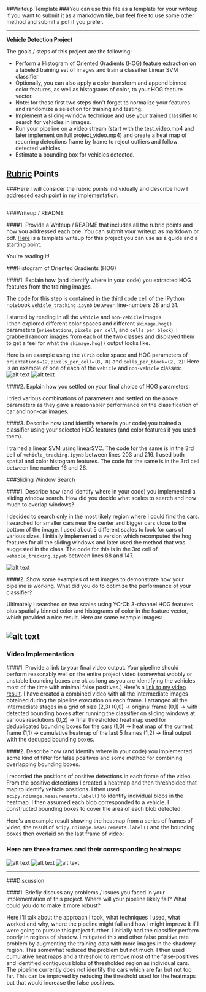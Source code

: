 ##Writeup Template
###You can use this file as a template for your writeup if you want to submit it as a markdown file, but feel free to use some other method and submit a pdf if you prefer.

---

**Vehicle Detection Project**

The goals / steps of this project are the following:

* Perform a Histogram of Oriented Gradients (HOG) feature extraction on a labeled training set of images and train a classifier Linear SVM classifier
* Optionally, you can also apply a color transform and append binned color features, as well as histograms of color, to your HOG feature vector. 
* Note: for those first two steps don't forget to normalize your features and randomize a selection for training and testing.
* Implement a sliding-window technique and use your trained classifier to search for vehicles in images.
* Run your pipeline on a video stream (start with the test_video.mp4 and later implement on full project_video.mp4) and create a heat map of recurring detections frame by frame to reject outliers and follow detected vehicles.
* Estimate a bounding box for vehicles detected.

[//]: # (Image References)
[image1]: ./output_images/cutout5_hog_combined.jpg
[image2]: ./output_images/noncar_hog_combined.jpg
[image3]: ./output_images/frame_033.jpg
[image4]: ./output_images/frame_033_bboxes.jpg
[image5]: ./output_images/frame_033_cum_heat.jpg
[image6]: ./output_images/frame_033_heat.jpg
[image7]: ./output_images/frame_033_combined.jpg
[image8]: ./output_images/frame_033_deduped_bboxes.jpg
[image9]: ./output_images/frame_007_combined.jpg
[image10]: ./output_images/frame_020_combined.jpg
[image11]: ./output_images/frame_026_combined.jpg
[video1]: ./project_video_output.mp4

## [Rubric](https://review.udacity.com/#!/rubrics/513/view) Points
###Here I will consider the rubric points individually and describe how I addressed each point in my implementation.  

---
###Writeup / README

####1. Provide a Writeup / README that includes all the rubric points and how you addressed each one.  You can submit your writeup as markdown or pdf.  [Here](https://github.com/udacity/CarND-Vehicle-Detection/blob/master/writeup_template.md) is a template writeup for this project you can use as a guide and a starting point.  

You're reading it!

###Histogram of Oriented Gradients (HOG)

####1. Explain how (and identify where in your code) you extracted HOG features from the training images.

The code for this step is contained in the third code cell of the IPython notebook `vehicle_tracking.ipynb` between line-numbers 28 and 31.

I started by reading in all the `vehicle` and `non-vehicle` images.  
I then explored different color spaces and different `skimage.hog()` parameters (`orientations`, `pixels_per_cell`, and `cells_per_block`).  I grabbed random images from each of the two classes and displayed them to get a feel for what the `skimage.hog()` output looks like.

Here is an example using the `YCrCb` color space and HOG parameters of `orientations=12`, `pixels_per_cell=(8, 8)` and `cells_per_block=(2, 2)`:
Here is an example of one of each of the `vehicle` and `non-vehicle` classes:
![alt text][image1]
![alt text][image2]

####2. Explain how you settled on your final choice of HOG parameters.

I tried various combinations of parameters and settled on the above parameters as they gave a reasonabler performance on the classification of car and non-car images.

####3. Describe how (and identify where in your code) you trained a classifier using your selected HOG features (and color features if you used them).

I trained a linear SVM using linearSVC. The code for the same is in the 3rd cell of `vehicle_tracking.ipynb` between lines 203 and 216. I used both spatial and color histogram features.
The code for the same is in the 3rd cell between line number 16 and 26.

###Sliding Window Search

####1. Describe how (and identify where in your code) you implemented a sliding window search.  How did you decide what scales to search and how much to overlap windows?

I decided to search only in the most likely region where I could find the cars. I searched for smaller cars near the center and bigger cars close to the bottom of the image. I used about 5 different scales to look for cars of various sizes.  I initially implemented a version which recomputed the hog features for all the sliding windows and later used the method that was suggested in the class. The code for this is in the 3rd cell of `vehicle_tracking.ipynb` between lines 88 and 147.

![alt text][image3]

####2. Show some examples of test images to demonstrate how your pipeline is working.  What did you do to optimize the performance of your classifier?

Ultimately I searched on two scales using YCrCb 3-channel HOG features plus spatially binned color and histograms of color in the feature vector, which provided a nice result.  Here are some example images:

![alt text][image4]
---

### Video Implementation

####1. Provide a link to your final video output.  Your pipeline should perform reasonably well on the entire project video (somewhat wobbly or unstable bounding boxes are ok as long as you are identifying the vehicles most of the time with minimal false positives.)
Here's a [link to my video result](./project_video_output.mp4). I have created a combined video with all the intermediate images obtained during the pipeline execution on each frame. I arranged all the intermediate stages in a grid of size (2,3)
(0,0) -> original frame
(0,1) -> with detected bounding boxes after running the classifier on sliding windows at various resolutions
(0,2) -> final thresholded heat map used for deduplicated bounding boxes for the cars
(1,0) -> heat map of the current frame
(1,1) -> cumulative heatmap of the last 5 frames
(1,2) -> final output with the deduped bounding boxes.


####2. Describe how (and identify where in your code) you implemented some kind of filter for false positives and some method for combining overlapping bounding boxes.

I recorded the positions of positive detections in each frame of the video.  From the positive detections I created a heatmap and then thresholded that map to identify vehicle positions.  I then used `scipy.ndimage.measurements.label()` to identify individual blobs in the heatmap.  I then assumed each blob corresponded to a vehicle.  I constructed bounding boxes to cover the area of each blob detected.  

Here's an example result showing the heatmap from a series of frames of video, the result of `scipy.ndimage.measurements.label()` and the bounding boxes then overlaid on the last frame of video:

### Here are three frames and their corresponding heatmaps:

![alt text][image7]
![alt text][image10]
![alt text][image11]



---

###Discussion

####1. Briefly discuss any problems / issues you faced in your implementation of this project.  Where will your pipeline likely fail?  What could you do to make it more robust?

Here I'll talk about the approach I took, what techniques I used, what worked and why, where the pipeline might fail and how I might improve it if I were going to pursue this project further. I initially had the classifier perform poorly in regions of shadow. I mitigated this and other false positive rate problem by augmenting the training data with more images in the shadowy region. This somewhat reduced the problem but not much. I then used cumulative heat maps and a threshold to remove most of the false-positives and identified contiguous blobs of thresholded region as individual cars. The pipeline currently does not identify the cars which are far but not too far. This can be improved by reducing the threshold used for the heatmaps but that would increase the false positives. 


